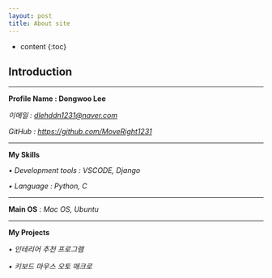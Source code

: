 ```yaml
---
layout: post
title: About site
---
```


* content
{:toc}

## Introduction

***
**Profile Name : Dongwoo Lee**

*이메일 : dlehddn1231@naver.com*

*GitHub : https://github.com/MoveRight1231*

***

**My Skills**

 *• Development tools : VSCODE, Django*

 *• Language : Python, C*

***
**Main OS** : *Mac OS, Ubuntu*

***
**My Projects**

 *• 인테리어 추천 프로그램*

 *• 키보드 마우스 오토 매크로*

